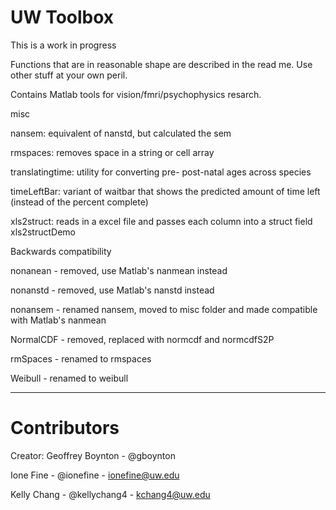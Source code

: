 # UW Toolbox 

This is a work in progress

Functions that are in reasonable shape are described in the read me. Use other stuff at your own peril.

Contains Matlab tools for vision/fmri/psychophysics resarch.  

misc

nansem: equivalent of nanstd, but calculated the sem

rmspaces: removes space in a string or cell array

translatingtime: utility for converting pre- post-natal ages across species

timeLeftBar: variant of waitbar that shows the predicted amount of time left (instead of the percent complete)

xls2struct: reads in a excel file and passes each column into a struct field
xls2structDemo




Backwards compatibility

nonanean - removed, use Matlab's nanmean instead

nonanstd - removed, use Matlab's nanstd instead

nonansem - renamed nansem, moved to misc folder and made compatible with Matlab's nanmean

NormalCDF - removed, replaced with normcdf and normcdfS2P
 
rmSpaces - renamed to rmspaces

Weibull - renamed to weibull



---

# Contributors

Creator: Geoffrey Boynton - @gboynton 

Ione Fine - @ionefine - ionefine@uw.edu

Kelly Chang - @kellychang4 - kchang4@uw.edu